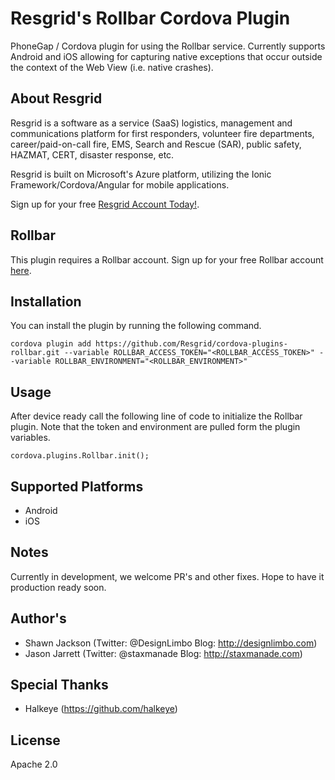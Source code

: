 Resgrid's Rollbar Cordova Plugin
==============

PhoneGap / Cordova plugin for using the Rollbar service. Currently supports Android and iOS allowing for capturing native exceptions that occur outside the context of the Web View (i.e. native crashes). 

About Resgrid
-------------
Resgrid is a software as a service (SaaS) logistics, management and communications platform for first responders, volunteer fire departments, career/paid-on-call fire, EMS, Search and Rescue (SAR), public safety, HAZMAT, CERT, disaster response, etc.

Resgrid is built on Microsoft's Azure platform, utilizing the Ionic Framework/Cordova/Angular for mobile applications.

Sign up for your free [Resgrid Account Today!](https://resgrid.com).

Rollbar
-------------

This plugin requires a Rollbar account. Sign up for your free Rollbar account [here](https://rollbar.com/).

## Installation ##
You can install the plugin by running the following command.

```
cordova plugin add https://github.com/Resgrid/cordova-plugins-rollbar.git --variable ROLLBAR_ACCESS_TOKEN="<ROLLBAR_ACCESS_TOKEN>" --variable ROLLBAR_ENVIRONMENT="<ROLLBAR_ENVIRONMENT>"
```

## Usage ##
After device ready call the following line of code to initialize the Rollbar plugin. Note that the token and environment are pulled form the plugin variables.

```
cordova.plugins.Rollbar.init();
```

## Supported Platforms ##

- Android
- iOS

## Notes ##
Currently in development, we welcome PR's and other fixes. Hope to have it production ready soon.

## Author's ##
* Shawn Jackson (Twitter: @DesignLimbo Blog: http://designlimbo.com)
* Jason Jarrett (Twitter: @staxmanade Blog: http://staxmanade.com)

## Special Thanks ##
* Halkeye (https://github.com/halkeye)

## License ##
Apache 2.0
